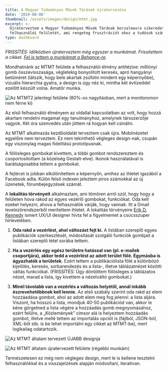 ```yaml
---
title: A Magyar Tudományos Művek Tárának újratervezése
date: '2019-08-06'
thumbnail: /assets/images/design/mtmt.jpg
excerpt: >-
  Újraterveztem a Magyar Tudományos Művek Tárának borzalmasra sikeredett
  felhasználói felületét, ami rengeteg frusztrációt okoz a tudósok számára.
type: dashboard
---
```

*FRISSÍTÉS: Időközben újraterveztem még egyszer a munkámat. Frissítettem a cikket. [Fel is tettem a munkámat a Behance-re](https://www.behance.net/gallery/87377841/Collections-of-Hungarian-Scientific-Works).*

Mondhatnánk az MTMT felülete a felhasználói élmény antitézise: milliónyi gomb összevisszasága, végletekig bonyolított keresés, apró hangyányi betűméret (látszik, hogy bele akartak zsúfolni mindent egy képernyőbe), vizuális hierarchia gyatra, a design is úgy néz ki, mintha két évtizeddel ezelőtt készült volna. Amatőr munka.

![Az MTMT2 jelenlegi felülete (80%-os nagyításban, mert a monitoromon nem férne ki)](/assets/images/design/mtmt2_eredeti.png)

Az első felhasználói élményem az oldallal kapcsolatban az volt, hogy hozzá akartam rendelni magamat egy tanulmányhoz, amelynek társszerzője vagyok. Két óra szenvedés után jöttem rá hogyan kell csinálni.

Az MTMT alkalmazás kezdőoldalát terveztem csak újra. Mobilnézetet egyelőre nem terveztem. Ez nem tekinthető végleges design-nak, csupán egy viszonylag magas fidelitású prototípusnak.

A fölösleges gombokat kivettem, a többi gombot rendszereztem és csoportosítottam (a közelség Gestalt-elve). Ikonok használatával is barátságosabbá tettem a gombokat.

A fejlécet is jobban elkülönítettem a képernyőn, amihez az ihletet igazából a Facebook adta. Külön felső indexen jeleztem piros számokkal az új üzenetek, fórumbejegyzések számát.

A **lokalitás törvényeit** alkalmaztam, ami tömören arról szól, hogy hogy a felületen hova rakod az egyes vezérlő gombokat, funkciókat. Oda kell ezeket helyezni, ahova a felhasználók várják, hogy vannak. Itt a Gmail levelezőrendszerből merítettem ihletet. A lokalitás törvényeire [Erik D. Kennedy](http://erikdkennedy.com/) ismert UX/UI designer hívta fel a figyelmemet a csúcsszuper hírlevelében.

1. **Oda rakd a vezérlést, ahol változást fejt ki.** A listában szereplő egyes publikációk szerkesztését, módosítását szolgáló funkciók gombjait a listában szereplő tétel sorába tettem.

2. **Ha a vezérlés egy egész területre hatással van (pl. e-mailek csoportjára), akkor tedd a vezérlést az adott terület fölé. Egymásba is ágyazhatók a területek.** Ezért tettem a publikációlista fölé a különböző kijelölés, keresés, sorbarendezés és a lista-, illetve táblázatnézet közötti váltás funkciókat. (FRISSÍTÉS: Úgy döntöttem fölösleges a táblázatos nézet, marad a lista, így kivettem a nézetváltó gombokat.)

3. **Minél távolabb van a vezérlés a változás helyétől, annál inkább észrevehetőbbnek kell lennie.** Az első szabály szerint oda rakd az elem hozzáadása gombot, ahol az adott elem meg fog jelenni: a lista aljára. Viszont, ha hosszú a lista, mondjuk 40-50 publikációd van, akkor le kéne görgetned a lista végére a hozzáadás gomb megnyomásához, ezért felülre, a „Közlemények” címsor alá is helyeztem hozzáadás gombot, illetve mellé tettem az importálás opciót is (fájlból, JSON-ból, XML-ből stb. is be lehet importálni egy cikket az MTMT-be), mert logikailag odatartozik.

![Az MTMT általam tervezett ÚJABB designja](https://mir-cdn.behance.net/v1/rendition/project_modules/max_1200/ba593387377841.5db6c987c5174.png)

![Az MTMT általam újratervezett felülete (régebbi munkám)](https://dl.dropboxusercontent.com/s/15zu5n0va4qc73i/mtmt3.png)

Természetesen ez még nem végleges design, mert le is kellene tesztelni felhasználókkal és a visszajelzések alapján módosítani, iteratívan.
